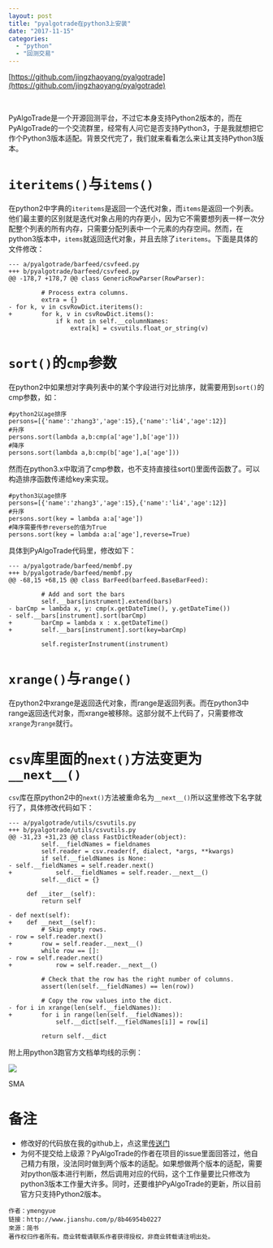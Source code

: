 ```yaml
---
layout: post
title: "pyalgotrade在python3上安装"
date: "2017-11-15"
categories: 
  - "python"
  - "回测交易"
---
```


[https://github.com/jingzhaoyang/pyalgotrade](https://github.com/jingzhaoyang/pyalgotrade)

 

PyAlgoTrade是一个开源回测平台，不过它本身支持Python2版本的，而在PyAlgoTrade的一个交流群里，经常有人问它是否支持Python3，于是我就想把它作个Python3版本适配。背景交代完了，我们就来看看怎么来让其支持Python3版本。

# `iteritems()`与`items()`

在python2中字典的`iteritems`是返回一个迭代对象，而`items`是返回一个列表。他们最主要的区别就是迭代对象占用的内存更小，因为它不需要想列表一样一次分配整个列表的所有内存，只需要分配列表中一个元素的内存空间。然而，在python3版本中，`items`就返回迭代对象，并且去除了`iteritems`。下面是具体的文件修改：

```
--- a/pyalgotrade/barfeed/csvfeed.py
+++ b/pyalgotrade/barfeed/csvfeed.py
@@ -178,7 +178,7 @@ class GenericRowParser(RowParser):

         # Process extra columns.
         extra = {}
- for k, v in csvRowDict.iteritems():
+        for k, v in csvRowDict.items():
             if k not in self.__columnNames:
                 extra[k] = csvutils.float_or_string(v)
```

# `sort()`的`cmp`参数

在python2中如果想对字典列表中的某个字段进行对比排序，就需要用到`sort()`的cmp参数，如：

```
#python2以age排序
persons=[{'name':'zhang3','age':15},{'name':'li4','age':12}]
#升序
persons.sort(lambda a,b:cmp(a['age'],b['age']))
#降序
persons.sort(lambda a,b:cmp(b['age'],a['age']))
```

然而在python3.x中取消了cmp参数，也不支持直接往sort()里面传函数了。可以构造排序函数传递给key来实现。

```
#python3以age排序
persons=[{'name':'zhang3','age':15},{'name':'li4','age':12}]
#升序
persons.sort(key = lambda a:a['age'])
#降序需要传参reverse的值为True
persons.sort(key = lambda a:a['age'],reverse=True)
```

具体到PyAlgoTrade代码里，修改如下：

```
--- a/pyalgotrade/barfeed/membf.py
+++ b/pyalgotrade/barfeed/membf.py
@@ -68,15 +68,15 @@ class BarFeed(barfeed.BaseBarFeed):

         # Add and sort the bars
         self.__bars[instrument].extend(bars)
- barCmp = lambda x, y: cmp(x.getDateTime(), y.getDateTime())
- self.__bars[instrument].sort(barCmp)
+        barCmp = lambda x : x.getDateTime()
+        self.__bars[instrument].sort(key=barCmp)

         self.registerInstrument(instrument)
```

# `xrange()`与`range()`

在python2中xrange是返回迭代对象，而range是返回列表。而在python3中range返回迭代对象，而xrange被移除。这部分就不上代码了，只需要修改`xrange`为`range`就行。

# `csv`库里面的`next()`方法变更为`__next__()`

`csv`库在原python2中的`next()`方法被重命名为`__next__()`所以这里修改下名字就行了，具体修改代码如下：

```
--- a/pyalgotrade/utils/csvutils.py
+++ b/pyalgotrade/utils/csvutils.py
@@ -31,23 +31,23 @@ class FastDictReader(object):
         self.__fieldNames = fieldnames
         self.reader = csv.reader(f, dialect, *args, **kwargs)
         if self.__fieldNames is None:
- self.__fieldNames = self.reader.next()
+            self.__fieldNames = self.reader.__next__()
         self.__dict = {}

     def __iter__(self):
         return self

- def next(self):
+    def __next__(self):
         # Skip empty rows.
- row = self.reader.next()
+        row = self.reader.__next__()
         while row == []:
- row = self.reader.next()
+            row = self.reader.__next__()

         # Check that the row has the right number of columns.
         assert(len(self.__fieldNames) == len(row))

         # Copy the row values into the dict.
- for i in xrange(len(self.__fieldNames)):
+        for i in range(len(self.__fieldNames)):
             self.__dict[self.__fieldNames[i]] = row[i]

         return self.__dict
```

附上用python3跑官方文档单均线的示例：

![](http://upload-images.jianshu.io/upload_images/1924769-630e249d245790b1.png?imageMogr2/auto-orient/strip%7CimageView2/2/w/1240)

SMA

# 备注

- 修改好的代码放在我的github上，点这里[传送门](https://github.com/jingzhaoyang/pyalgotrade)
- 为何不提交给上级源？PyAlgoTrade的作者在项目的issue里面回答过，他自己精力有限，没法同时做到两个版本的适配。如果想做两个版本的适配，需要对python版本进行判断，然后调用对应的代码，这个工作量要比只修改为python3版本工作量大许多。同时，还要维护PyAlgoTrade的更新，所以目前官方只支持Python2版本。

```
作者：ymengyue
链接：http://www.jianshu.com/p/8b46954b0227
來源：简书
著作权归作者所有。商业转载请联系作者获得授权，非商业转载请注明出处。
```
